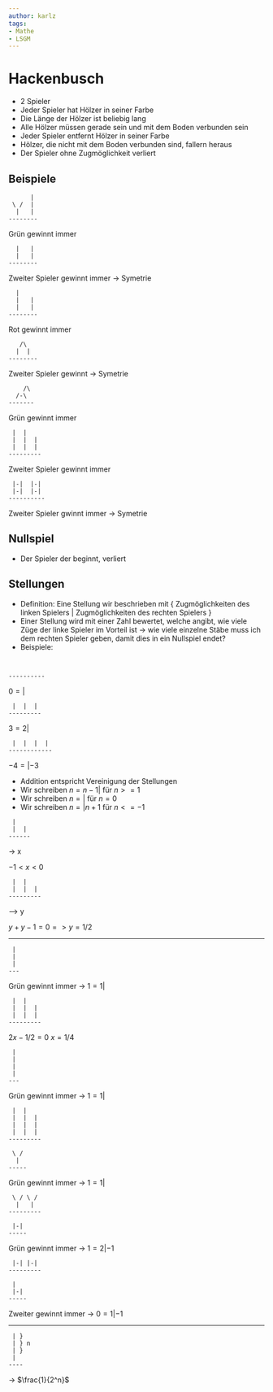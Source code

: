 ```yaml
---
author: karlz
tags:
- Mathe
- LSGM
---
```


# Hackenbusch

* 2 Spieler
* Jeder Spieler hat Hölzer in  seiner Farbe
* Die Länge der Hölzer ist beliebig lang
* Alle Hölzer müssen gerade sein und mit dem Boden verbunden sein
* Jeder Spieler entfernt Hölzer in seiner Farbe
* Hölzer, die nicht mit dem Boden verbunden sind, fallern heraus
* Der Spieler ohne Zugmöglichkeit verliert

## Beispiele

```
	  |
 \ /  |
  |   |
--------
```

Grün gewinnt immer

```
  |   |
  |   |
--------
```

Zweiter Spieler gewinnt immer → Symetrie

```
  |
  |   |
  |   |
--------
```

Rot gewinnt immer

```
   /\
  |  |
-------- 
```

Zweiter Spieler gewinnt → Symetrie

```
	/\
  /-\
-------
```

Grün gewinnt immer

```
 |  |
 |  |  |
 |  |  |
---------
```

Zweiter Spieler gewinnt immer

```
 |-|  |-|
 |-|  |-|
----------
```

Zweiter Spieler gwinnt immer → Symetrie

## Nullspiel

* Der Spieler der beginnt, verliert

## Stellungen

* Definition: Eine Stellung wir beschrieben mit { Zugmöglichkeiten des linken Spielers | Zugmöglichkeiten des rechten Spielers }
* Einer Stellung wird mit einer Zahl bewertet, welche angibt, wie viele Züge der linke Spieler im Vorteil ist → wie viele einzelne Stäbe muss ich dem rechten Spieler geben, damit dies in ein Nullspiel endet?
* Beispiele:

```


----------
```

$0 = { | }$

```
 |  |  |
---------
```

$3 = { 2 |  }$

```
 |  |  |  |
------------
```

$-4 = { | -3 }$
* Addition entspricht Vereinigung der Stellungen
* Wir schreiben $n = { n-1 | }$ für $n >= 1$
* Wir schreiben $n = { | }$ für $n = 0$
* Wir schreiben $n = { | n+1 }$ für $n <= -1$

```
 |
 |  |
------
```

→ x

$-1 < x < 0$

```
 |  |
 |  |  |
---------
```

--> y

$y + y -1 = 0 => y = 1/2$
- - -

```
 |
 |
 |
---
```

Grün gewinnt immer → $1 = { 1 | }$

```
 |  |
 |  |  |
 |  |  |
---------
```

$2x - 1/2 = 0$
$x = 1/4$

```
 |
 |
 |
 |
---
```

Grün gewinnt immer → $1 = { 1 | }$

```
 |  |
 |  |  |
 |  |  |
 |  |  |
---------
```

```
 \ /
  |
-----
```

Grün gewinnt immer → $1 = { 1 | }$

```
 \ / \ /
  |   |
---------
```

```
 |-|
-----
```

Grün gewinnt immer → $1 = { 2 | -1 }$

```
 |-| |-|
---------
```

```
 |
 |-|
-----
```

Zweiter gewinnt immer → $0 = { 1 | -1 }$
- - -

```
 | }
 | } n
 | }
 |
----
```

→ $\frac{1}{2^n}$
